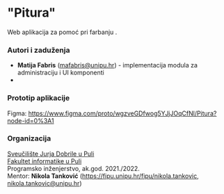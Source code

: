 # "Pitura"

Web aplikacija za pomoć pri farbanju .

### Autori i zaduženja

-   **Matija Fabris** (mafabris@unipu.hr) - implementacija modula za administraciju i UI komponenti
-   
### Prototip aplikacije

Figma: https://www.figma.com/proto/wgzveGDfwog5YJjJOqCfNl/Pitura?node-id=0%3A1

### Organizacija

[Sveučilište Jurja Dobrile u Puli](http://www.unipu.hr/)  
[Fakultet informatike u Puli](https://fipu.unipu.hr/)  
Programsko inženjerstvo, ak.god. 2021./2022.  
Mentor: **Nikola Tanković** (https://fipu.unipu.hr/fipu/nikola.tankovic, nikola.tankovic@unipu.hr)
